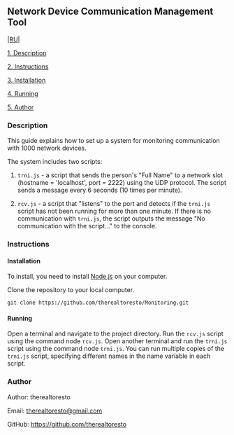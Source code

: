 ## Network Device Communication Management Tool

|[RU](README.ru.md)|

[1. Description](#description)

[2. Instructions](#instruction)

[3. Installation](#install)

[4. Running](#run)

[5. Author](#author)

### <a id='description'></a>Description

This guide explains how to set up a system for monitoring communication with 1000 network devices.

The system includes two scripts:

1. `trni.js` - a script that sends the person's "Full Name" to a network slot (hostname = 'localhost', port = 2222) using the UDP protocol. The script sends a message every 6 seconds (10 times per minute).

2. `rcv.js` - a script that "listens" to the port and detects if the `trni.js` script has not been running for more than one minute. If there is no communication with `trni.js`, the script outputs the message "No communication with the script..." to the console.

### <a id='instruction'></a>Instructions

#### <a id='install'></a>Installation

To install, you need to install [Node.js](https://nodejs.org/en/download/) on your computer.

Clone the repository to your local computer.
```
git clone https://github.com/therealtoresto/Monitoring.git
```

#### <a id='run'></a>Running

Open a terminal and navigate to the project directory.
Run the `rcv.js` script using the command node `rcv.js`.
Open another terminal and run the `trni.js` script using the command node `trni.js`.
You can run multiple copies of the `trni.js` script, specifying different names in the name variable in each script.

### <a id='author'></a>Author

Author: therealtoresto

Email: therealtoresto@gmail.com

GitHub: https://github.com/therealtoresto